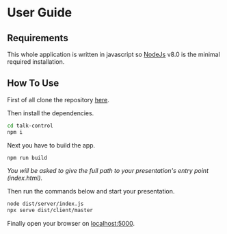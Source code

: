# User Guide
## Requirements
This whole application is written in javascript so [NodeJs](https://nodejs.org/download/) v8.0 is the minimal required installation.
## How To Use
First of all clone the repository [here](https://github.com/sfeir-open-source/talk-control/).

Then install the dependencies.
```sh
cd talk-control
npm i
```

Next you have to build the app.
```sh
npm run build
```
*You will be asked to give the full path to your presentation's entry point (index.html).*

Then run the commands below and start your presentation.
```sh
node dist/server/index.js
npx serve dist/client/master
```

Finally open your browser on [localhost:5000](http://localhost:5000).